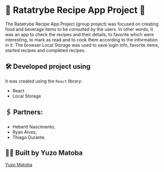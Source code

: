 # 🍅 Ratatrybe Recipe App Project 🍅

The Ratatrybe Recipe App Project (group project) was focused on creating food and beverage items to be consulted by the users. In other words, it was an app to check the recipes and their details, to favorite which were interesting, to mark as read and to cook them according to the information in it.
The  browser Local Storage was used to save login info, favorite items, started recipes and completed recipes. 

## 🛠️ Developed project using

It was created using the ```React``` library:

* React
* Local Storage

## 🖇️ Partners:

* Hebertt Nascimento;
* Ryan Alves;
* Thiago Durante.

## :man_technologist: Built by Yuzo Matoba
[Yuzo Matoba](https://www.linkedin.com/in/fabio-yuzo/)

